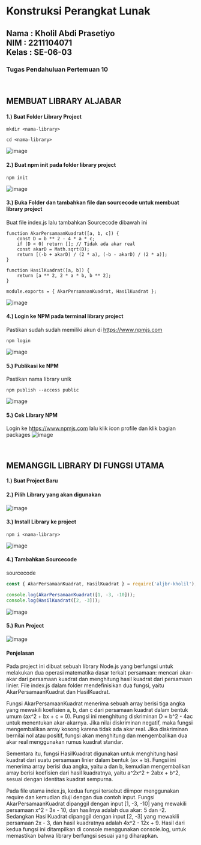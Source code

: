 <h1>Konstruksi Perangkat Lunak</h1>
<h2>Nama : Kholil Abdi Prasetiyo<br>NIM : 2211104071<br>Kelas : SE-06-03</h2>
<h3>Tugas Pendahuluan Pertemuan 10</h3>

<br>

## MEMBUAT LIBRARY ALJABAR
#### 1.) Buat Folder Library Project
```
mkdir <nama-library>
```
```
cd <nama-library>
```
![image](https://github.com/user-attachments/assets/56bead3e-9786-4804-acbc-dd7ea1262887)

#### 2.) Buat npm init pada folder library project
```
npm init
```
![image](https://github.com/user-attachments/assets/bcfa3d61-2043-496e-b630-00b31162e495)

#### 3.) Buka Folder dan tambahkan file dan sourcecode untuk membuat library project
Buat file index.js lalu tambahkan Sourcecode dibawah ini
```
function AkarPersamaanKuadrat([a, b, c]) {
    const D = b ** 2 - 4 * a * c;
    if (D < 0) return []; // Tidak ada akar real
    const akarD = Math.sqrt(D);
    return [(-b + akarD) / (2 * a), (-b - akarD) / (2 * a)];
}

function HasilKuadrat([a, b]) {
    return [a ** 2, 2 * a * b, b ** 2];
}

module.exports = { AkarPersamaanKuadrat, HasilKuadrat };
```
![image](https://github.com/user-attachments/assets/567ac92e-ec89-42b6-b116-e697ea77bc4d)

#### 4.) Login ke NPM pada terminal library project
Pastikan sudah sudah memiliki akun di https://www.npmjs.com
```
npm login
```
![image](https://github.com/user-attachments/assets/e70c5167-2830-4a93-9875-9c23766b315c)

#### 5.) Publikasi ke NPM
Pastikan nama library unik
```
npm publish --access public
```
![image](https://github.com/user-attachments/assets/48a1b06b-cc59-49c4-aad7-5bba738b8675)

#### 5.) Cek Library NPM
Login ke https://www.npmjs.com lalu klik icon profile dan klik bagian packages
![image](https://github.com/user-attachments/assets/196cedb3-05ae-4346-8ba6-4989859b0fab)

<br>

## MEMANGGIL LIBRARY DI FUNGSI UTAMA
#### 1.) Buat Project Baru

#### 2.) Pilih Library yang akan digunakan
![image](https://github.com/user-attachments/assets/fd828b4e-13aa-4bf6-835d-721a28070d8a)

#### 3.) Install Library ke project
```
npm i <nama-library>
```
![image](https://github.com/user-attachments/assets/3bd5fb30-bf73-49ff-b6a8-ce005b42b581)

#### 4.) Tambahkan Sourcecode
sourcecode
```js
const { AkarPersamaanKuadrat, HasilKuadrat } = require('aljbr-kholil');

console.log(AkarPersamaanKuadrat([1, -3, -10]));
console.log(HasilKuadrat([2, -3]));
```
![image](https://github.com/user-attachments/assets/e01050b6-0f2b-465b-95be-24f5709a58ed)

#### 5.) Run Project
![image](https://github.com/user-attachments/assets/75ca6823-2741-4962-9495-427cdea1f214)

#### Penjelasan
Pada project ini dibuat sebuah library Node.js yang berfungsi untuk melakukan dua operasi matematika dasar terkait persamaan: mencari akar-akar dari persamaan kuadrat dan menghitung hasil kuadrat dari persamaan linier. File index.js dalam folder mendefinisikan dua fungsi, yaitu AkarPersamaanKuadrat dan HasilKuadrat.

Fungsi AkarPersamaanKuadrat menerima sebuah array berisi tiga angka yang mewakili koefisien a, b, dan c dari persamaan kuadrat dalam bentuk umum (ax^2 + bx + c = 0). Fungsi ini menghitung diskriminan D = b^2 - 4ac untuk menentukan akar-akarnya. Jika nilai diskriminan negatif, maka fungsi mengembalikan array kosong karena tidak ada akar real. Jika diskriminan bernilai nol atau positif, fungsi akan menghitung dan mengembalikan dua akar real menggunakan rumus kuadrat standar.

Sementara itu, fungsi HasilKuadrat digunakan untuk menghitung hasil kuadrat dari suatu persamaan linier dalam bentuk (ax + b). Fungsi ini menerima array berisi dua angka, yaitu a dan b, kemudian mengembalikan array berisi koefisien dari hasil kuadratnya, yaitu a^2x^2 + 2abx + b^2, sesuai dengan identitas kuadrat sempurna.

Pada file utama index.js, kedua fungsi tersebut diimpor menggunakan require dan kemudian diuji dengan dua contoh input. Fungsi AkarPersamaanKuadrat dipanggil dengan input [1, -3, -10] yang mewakili persamaan x^2 - 3x - 10, dan hasilnya adalah dua akar: 5 dan -2. Sedangkan HasilKuadrat dipanggil dengan input [2, -3] yang mewakili persamaan 2x - 3, dan hasil kuadratnya adalah 4x^2 - 12x + 9. Hasil dari kedua fungsi ini ditampilkan di console menggunakan console.log, untuk memastikan bahwa library berfungsi sesuai yang diharapkan.


